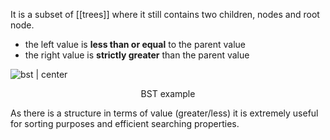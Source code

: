 It is a subset of [[trees]] where it still contains two children, nodes and root node.
- the left value is **less than or equal** to the parent value
- the right value is **strictly greater** than the parent value


![bst | center](bst.svg)
<div style="text-align: center">
  BST example
</div>



As there is a structure in terms of value (greater/less) it is extremely useful for sorting purposes and efficient searching properties.